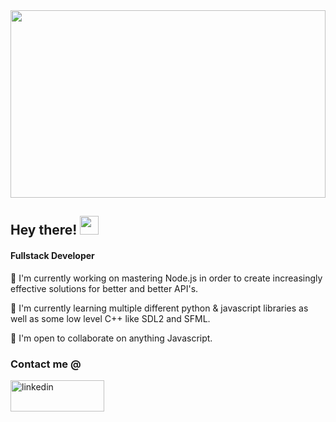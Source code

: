 <img src="https://t3.ftcdn.net/jpg/02/68/81/22/360_F_268812279_cVMsQJ8UWfV8k8HO2oqjhRY1XhopgE68.jpg" width="100%" height="300">
<h2>Hey there! <img src="https://c.tenor.com/nebZyl8oN7IAAAAi/wave-hello.gif" width="30" height="30"></h2>

<h4>Fullstack Developer</h4>
<p>🔭 I'm currently working on mastering Node.js in order to create increasingly effective solutions for better and better API's. </p>
<p>🌱 I'm currently learning multiple different python & javascript libraries as well as some low level C++ like SDL2 and SFML. </p>
<p>👯 I'm open to collaborate on anything Javascript. </p>




<h3>Contact me @</h3>
<a href="https://www.linkedin.com/in/waylayovercast//"><img src="https://upload.wikimedia.org/wikipedia/commons/thumb/0/01/LinkedIn_Logo.svg/512px-LinkedIn_Logo.svg.png"  alt="linkedin" width="150" height="50"></a>
